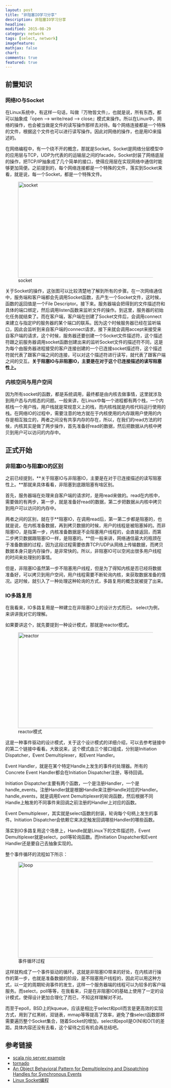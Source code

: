 ```yaml
---
layout: post
title: "非阻塞IO学习分享"
description: 非阻塞IO学习分享
headline:
modified: 2015-08-29
category: network
tags: [select, network]
imagefeature:
mathjax: false
chart:
comments: true
featured: true
---
```


## 前置知识

### 网络IO与Socket

在Linux系统中，有这样一句话，叫做『万物皆文件』，也就是说，所有东西，都可以抽象成『open –> write/read –> close』模式来操作。所以在Linux中，网络的操作，也会被当做是文件的读写操作那样去对待。每个网络连接都是一个特殊的文件，根据这个文件也可以进行读写操作。因此对网络的操作，也是用IO来描述的。

在网络编程中，有一个绕不开的概念，那就是Socket。Socket是网络分层模型中的应用层与TCP，UDP为代表的的运输层之间的facade，Socket封装了网络底层的操作，把TCP/IP抽象成了几个简单的接口，使得应用层在实现网络中通信时能够更加简便。之前提到的，每个网络连接都是一个特殊的文件，落实到Socket来看，就是说，每一个Socket，都是一个特殊文件。

<figure>
	<img src="{{ site.url }}/images/select/socket.png" alt="socket" height="300" width="500">
	<figcaption>socket</figcaption>
</figure>

关于Socket的操作，这张图可以比较清楚地了解到所有的步骤。在一次网络通信中，服务端和客户端都会先调用Socket函数，去产生一个Socket文件，这时候，函数的返回值是一个File Descriptor。接下来。服务器端会把得到的文件描述符和具体的端口绑定，然后调用listen函数来监听文件的操作。到这里，服务器的初始化任务就结束了。而在客户端，客户端在创建了Socket文件后，会调用connect来建立与指定IP的服务器的某个端口的联系。因为这个时候服务器已经在监听端口，因此会监听到来自客户端的connect请求，接下来就会调用accept来接受来自客户端的请求，这个时候，服务器还要创建一个Socket文件描述符，这个描述符跟之前服务器调用socket函数创建出来的监听Socket文件的描述符不同，这是为每个由服务器进程接受的客户连接创建的一个已连接socket描述符，这个描述符就代表了跟客户端之间的连接，可以对这个描述符进行读写，就代表了跟客户端之间的交互。**关于阻塞IO与非阻塞IO，主要是在对于这个已连接描述的读写阻塞性上。**

### 内核空间与用户空间

因为所有socket的函数，都是系统调用，最终都是由内核去做事情，这里就涉及到用户态与内核态的问题。一般来讲，在Linux中每一个进程都有两个栈，一个内核栈一个用户栈，用户栈就是常规意义上的栈，而内核栈就是内核代码运行使用的栈。在网络IO的过程中，需要注意的地方就在于内核使用的内存跟用户使用的内存是相互独立的，两者之间没有共享内存的存在，所以，在我们的read方法的时候，内核其实是做了两步操作，首先准备好read的数据，然后把数据从内核中拷贝到用户可以访问的内存中。

## 正式开始

### 非阻塞IO与阻塞IO的区别

之前已经提到，**关于阻塞IO与非阻塞IO，主要是在对于已连接描述的读写阻塞性上。**那就来具体看看，非阻塞到底跟阻塞有啥区别。

首先，服务器端在处理来自客户端的请求时，是用read来做的。read在内核中，需要做的有两步，第一步，就是准备好read的数据，第二步把数据从内核中拷贝到用户可以访问的内存中。

两者之间的区别，就在于**阻塞IO，在调用read后，第一第二步都是阻塞的，也就是说，在内核准备数据，再到拷贝数据的时候，用户的线程是被阻塞掉的。而非阻塞IO，是指第一步，内核准备数据是不会阻塞用户线程的，会直接返回，而第二步拷贝数据跟阻塞IO一样，是阻塞的。**但一般来讲，网络通信最大的瓶颈在于准备数据的过程，因为这段过程需要依靠TCP/UDP从网络上传输数据，而拷贝数据本身只是内存操作，是非常快的。所以，非阻塞IO可以空闲出很多用户线程的时间来处理别的事情。

但是，非阻塞IO虽然第一步不阻塞用户线程，但是为了得知内核是否已经将数据准备好，可以拷贝到用户空间，用户线程需要不断轮询内核，来获取数据准备的情况。这时候，就引入了一种处理这种轮询的方式，多路复用的概念就被提了出来。

### IO多路复用

在我看来，IO多路复用是一种建立在非阻塞IO上的设计方式而已。 select为例，来讲讲我对它的理解。

如果要讲这个，就先要提到一种设计模式，那就是reactor模式。

<figure>
	<img src="{{ site.url }}/images/select/reactor.png" alt="reactor" height="300"  width="500">
	<figcaption>reactor模式</figcaption>
</figure>

这是一种事件驱动的设计模式，关于这个设计模式的详细介绍，可以去参考链接中的第二个链接中看看。大致说来，这个模式由三个接口组成，分别是Initiation Dispatcher，Event Demultiplexer，和Event Handler。

Event Handler，就是在某个特定Handle上发生的事件的处理器。所有的Concrete Event Handler都会在Initiation Dispatcher注册，等待回调。

Initiation Dispatcher主要有两个函数，一个是注册Handler，一个是handle_events。注册Handler就是根据Handle来注册Handle对应的Handler。handle_events，就是调用Event Demultiplexer的轮询函数，然后根据不同Handle上触发的不同事件来回调之前注册的Handler上对应的函数。

Event Demultiplexer，其实就是select函数的封装，轮询每个句柄上发生的事件。Initiation Dispatcher会依赖它来决定触发回调哪些Handler的哪些函数。

落实到IO多路复用这个场景上，Handle就是Linux下的文件描述符，Event Demultiplexer就是select，poll等轮询函数。而Initiation Dispatcher和Event Handler还是要自己去抽象实现的。

整个事件循环的流程如下所示：

<figure>
	<img src="{{ site.url }}/images/select/loop.png" alt="loop" height="300" width="500">
	<figcaption>事件循环过程</figcaption>
</figure>

这样就构成了一个事件驱动的循环。这就是非阻塞IO带来的好处，在内核进行操作的第一步，也就是准备数据的阶段，是不阻塞用户线程的，因此可以用这种方式，以一定的周期轮询事件的发生，这样一个服务器端的线程可以为较多的客户端服务。而select，poll等等，在我看来，只是在非阻塞IO的基础上使用了一定的设计模式，使得设计更加合理化了而已，不知这样理解对不对。

而至于epoll，BSD上的kqueue，应该是相比于select和poll而言是更高效的实现方式，用到了红黑树，双链表，mmap等等提高了效率，避免了像select函数那样需要遍历整个Socket集合，随着Socket的增加，select和epoll是O(N)和O(1)的差距。具体内容还没有去看，这个留待之后有机会再总结吧。

## 参考链接

* [scala nio server example](https://github.com/gaocegege/scala-nio-server)
* [tornado](https://github.com/tornadoweb/tornado)
* [An Object Behavioral Pattern for
Demultiplexing and Dispatching Handles for Synchronous Events](http://www.cs.wustl.edu/~schmidt/PDF/reactor-siemens.pdf)
* [Linux Socket编程](http://www.cnblogs.com/skynet/archive/2010/12/12/1903949.html)